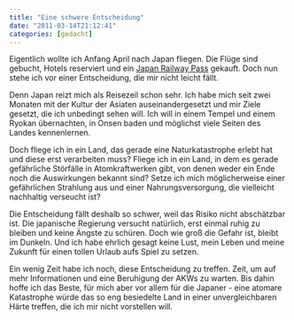 ```yaml
---
title: "Eine schwere Entscheidung"
date: "2011-03-14T21:12:41"
categories: [gedacht]
---
```


Eigentlich wollte ich Anfang April nach Japan fliegen. Die Flüge sind gebucht, Hotels reserviert und ein [Japan Railway Pass](http://www.japanrailpass.net/) gekauft. Doch nun stehe ich vor einer Entscheidung, die mir nicht leicht fällt.

Denn Japan reizt mich als Reisezeil schon sehr. Ich habe mich seit zwei Monaten mit der Kultur der Asiaten auseinandergesetzt und mir Ziele gesetzt, die ich unbedingt sehen will. Ich will in einem Tempel und einem Ryokan übernachten, in Onsen baden und möglichst viele Seiten des Landes kennenlernen.

Doch fliege ich in ein Land, das gerade eine Naturkatastrophe erlebt hat und diese erst verarbeiten muss? Fliege ich in ein Land, in dem es gerade gefährliche Störfälle in Atomkraftwerken gibt, von denen weder ein Ende noch die Auswirkungen bekannt sind? Setze ich mich möglicherweise einer gefährlichen Strahlung aus und einer Nahrungsversorgung, die vielleicht nachhaltig verseucht ist?

Die Entscheidung fällt deshalb so schwer, weil das Risiko nicht abschätzbar ist. Die japanische Regierung versucht natürlich, erst einmal ruhig zu bleiben und keine Ängste zu schüren. Doch wie groß die Gefahr ist, bleibt im Dunkeln. Und ich habe ehrlich gesagt keine Lust, mein Leben und meine Zukunft für einen tollen Urlaub aufs Spiel zu setzen.

Ein wenig Zeit habe ich noch, diese Entscheidung zu treffen. Zeit, um auf mehr Informationen und eine Beruhigung der AKWs zu warten. Bis dahin hoffe ich das Beste, für mich aber vor allem für die Japaner - eine atomare Katastrophe würde das so eng besiedelte Land in einer unvergleichbaren Härte treffen, die ich mir nicht vorstellen will.
